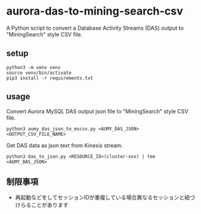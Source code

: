 # aurora-das-to-mining-search-csv

A Python script to convert a Database Activity Streams (DAS) output to "MiningSearch" style CSV file.

## setup
```
python3 -m venv venv
source venv/bin/activate
pip3 install -r requirements.txt
```

## usage
Convert Aurora MySQL DAS output json file to "MiningSearch" style CSV file.
```
python3 aumy_das_json_to_mscsv.py <AUMY_DAS_JSON> <OUTPUT_CSV_FILE_NAME> 
```

Get DAS data as json text from Kinesis stream.
```
python3 das_to_json.py <RESOURCE_ID>(cluster-xxx) | tee <AUMY_DAS_JSON>
```

## 制限事項
* 再起動などをしてセッションIDが重複している場合異なるセッションと紐づけらることがあります
